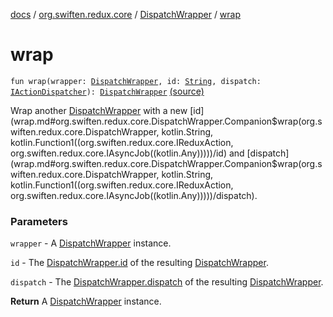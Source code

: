 [docs](../../index.md) / [org.swiften.redux.core](../index.md) / [DispatchWrapper](index.md) / [wrap](./wrap.md)

# wrap

`fun wrap(wrapper: `[`DispatchWrapper`](index.md)`, id: `[`String`](https://kotlinlang.org/api/latest/jvm/stdlib/kotlin/-string/index.html)`, dispatch: `[`IActionDispatcher`](../-i-action-dispatcher.md)`): `[`DispatchWrapper`](index.md) [(source)](https://github.com/protoman92/KotlinRedux/tree/master/common/common-core/src/main/kotlin/org/swiften/redux/core/DispatchWrapper.kt#L34)

Wrap another [DispatchWrapper](index.md) with a new [id](wrap.md#org.swiften.redux.core.DispatchWrapper.Companion$wrap(org.swiften.redux.core.DispatchWrapper, kotlin.String, kotlin.Function1((org.swiften.redux.core.IReduxAction, org.swiften.redux.core.IAsyncJob((kotlin.Any)))))/id) and [dispatch](wrap.md#org.swiften.redux.core.DispatchWrapper.Companion$wrap(org.swiften.redux.core.DispatchWrapper, kotlin.String, kotlin.Function1((org.swiften.redux.core.IReduxAction, org.swiften.redux.core.IAsyncJob((kotlin.Any)))))/dispatch).

### Parameters

`wrapper` - A [DispatchWrapper](index.md) instance.

`id` - The [DispatchWrapper.id](id.md) of the resulting [DispatchWrapper](index.md).

`dispatch` - The [DispatchWrapper.dispatch](dispatch.md) of the resulting [DispatchWrapper](index.md).

**Return**
A [DispatchWrapper](index.md) instance.

